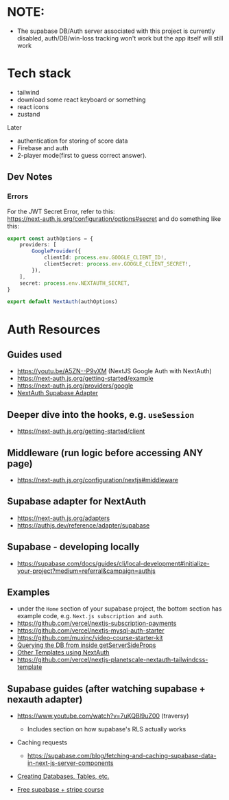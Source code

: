# NOTE:

-   The supabase DB/Auth server associated with this project is currently disabled, auth/DB/win-loss tracking won't work but the app itself will still work

# Tech stack

-   tailwind
-   download some react keyboard or something
-   react icons
-   zustand

Later

-   authentication for storing of score data
-   Firebase and auth
-   2-player mode(first to guess correct answer).

## Dev Notes

### Errors

For the JWT Secret Error, refer to this:  
https://next-auth.js.org/configuration/options#secret
and do something like this:

```ts
export const authOptions = {
    providers: [
        GoogleProvider({
            clientId: process.env.GOOGLE_CLIENT_ID!,
            clientSecret: process.env.GOOGLE_CLIENT_SECRET!,
        }),
    ],
    secret: process.env.NEXTAUTH_SECRET,
}

export default NextAuth(authOptions)
```

# Auth Resources

## Guides used

-   https://youtu.be/A5ZN--P9vXM (NextJS Google Auth with NextAuth)
-   https://next-auth.js.org/getting-started/example
-   https://next-auth.js.org/providers/google
-   [NextAuth Supabase Adapter](https://youtu.be/EdYQ9fF-hz4)

## Deeper dive into the hooks, e.g. `useSession`

-   https://next-auth.js.org/getting-started/client

## Middleware (run logic before accessing ANY page)

-   https://next-auth.js.org/configuration/nextjs#middleware

## Supabase adapter for NextAuth

-   https://next-auth.js.org/adapters
-   https://authjs.dev/reference/adapter/supabase

## Supabase - developing locally

-   https://supabase.com/docs/guides/cli/local-development#initialize-your-project?medium=referral&campaign=authjs

## Examples

-   under the `Home` section of your supabase project, the bottom section has example code, e.g. `Next.js subscription and auth`.
-   https://github.com/vercel/nextjs-subscription-payments
-   https://github.com/vercel/nextjs-mysql-auth-starter
-   https://github.com/muxinc/video-course-starter-kit
-   [Querying the DB from inside getServerSideProps](https://github.com/muxinc/video-course-starter-kit/blob/main/pages/index.tsx#L32)
-   [Other Templates using NextAuth](https://vercel.com/templates/nextauth.js)
-   https://github.com/vercel/nextjs-planetscale-nextauth-tailwindcss-template

## Supabase guides (after watching supabase + nexauth adapter)

-   https://www.youtube.com/watch?v=7uKQBl9uZ00 (traversy)
    -   Includes section on how supabase's RLS actually works
-   Caching requests

    -   https://supabase.com/blog/fetching-and-caching-supabase-data-in-next-js-server-components

-   [Creating Databases, Tables, etc.](https://supabase.com/docs/guides/database/tables)
-   [Free supabase + stripe course](https://egghead.io/courses/build-a-saas-product-with-next-js-supabase-and-stripe-61f2bc20)
